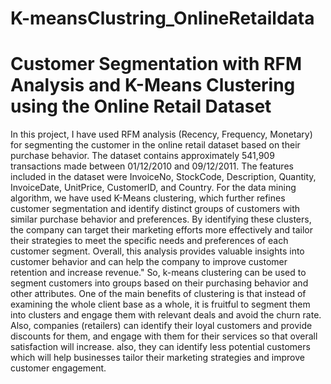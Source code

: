 # K-meansClustring_OnlineRetaildata
# Customer Segmentation with RFM Analysis and K-Means Clustering using the Online Retail Dataset
In this project, I have used RFM analysis (Recency, Frequency, Monetary) for segmenting the customer in the online retail dataset based on their purchase behavior. 
The dataset contains approximately 541,909 transactions made between 01/12/2010 and 09/12/2011. 
The features included in the dataset were InvoiceNo, StockCode, Description, Quantity,  InvoiceDate, UnitPrice, CustomerID, and Country. For the data mining algorithm, we have used K-Means clustering, which further refines customer segmentation and identify distinct groups of customers with similar purchase behavior and preferences. 
By identifying these clusters, the company can target their marketing efforts more effectively and tailor their strategies to meet the specific needs and preferences of each customer segment. Overall, this analysis provides valuable insights into customer behavior and can help the company to improve customer retention and increase revenue." 
So, k-means clustering can be used to segment customers into groups based on their purchasing behavior and other attributes. One of the main benefits of clustering is that instead of examining the whole client base as a whole, it is fruitful to segment them into clusters and engage them with relevant deals and avoid the churn rate. Also, companies (retailers) can identify their loyal customers and provide discounts for them, and engage with them for their services so that overall satisfaction will increase. also, they can identify less potential customers which will help businesses tailor their marketing strategies and improve customer engagement.
